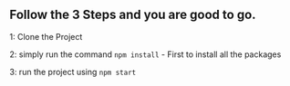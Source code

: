 
## Follow the 3 Steps and you are good to go.

1: Clone the Project

2: simply run the command    `npm install`  - First to install all the packages

3: run the project using   `npm start`
